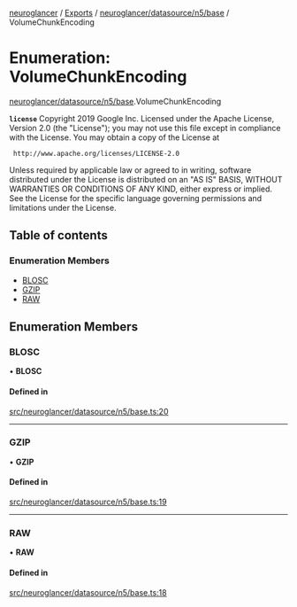 [neuroglancer](../README.md) / [Exports](../modules.md) / [neuroglancer/datasource/n5/base](../modules/neuroglancer_datasource_n5_base.md) / VolumeChunkEncoding

# Enumeration: VolumeChunkEncoding

[neuroglancer/datasource/n5/base](../modules/neuroglancer_datasource_n5_base.md).VolumeChunkEncoding

**`license`**
Copyright 2019 Google Inc.
Licensed under the Apache License, Version 2.0 (the "License");
you may not use this file except in compliance with the License.
You may obtain a copy of the License at

     http://www.apache.org/licenses/LICENSE-2.0

Unless required by applicable law or agreed to in writing, software
distributed under the License is distributed on an "AS IS" BASIS,
WITHOUT WARRANTIES OR CONDITIONS OF ANY KIND, either express or implied.
See the License for the specific language governing permissions and
limitations under the License.

## Table of contents

### Enumeration Members

- [BLOSC](neuroglancer_datasource_n5_base.VolumeChunkEncoding.md#blosc)
- [GZIP](neuroglancer_datasource_n5_base.VolumeChunkEncoding.md#gzip)
- [RAW](neuroglancer_datasource_n5_base.VolumeChunkEncoding.md#raw)

## Enumeration Members

### BLOSC

• **BLOSC**

#### Defined in

[src/neuroglancer/datasource/n5/base.ts:20](https://github.com/ActiveBrainAtlas2/neuroglancer/blob/034b457d/src/neuroglancer/datasource/n5/base.ts#L20)

___

### GZIP

• **GZIP**

#### Defined in

[src/neuroglancer/datasource/n5/base.ts:19](https://github.com/ActiveBrainAtlas2/neuroglancer/blob/034b457d/src/neuroglancer/datasource/n5/base.ts#L19)

___

### RAW

• **RAW**

#### Defined in

[src/neuroglancer/datasource/n5/base.ts:18](https://github.com/ActiveBrainAtlas2/neuroglancer/blob/034b457d/src/neuroglancer/datasource/n5/base.ts#L18)
